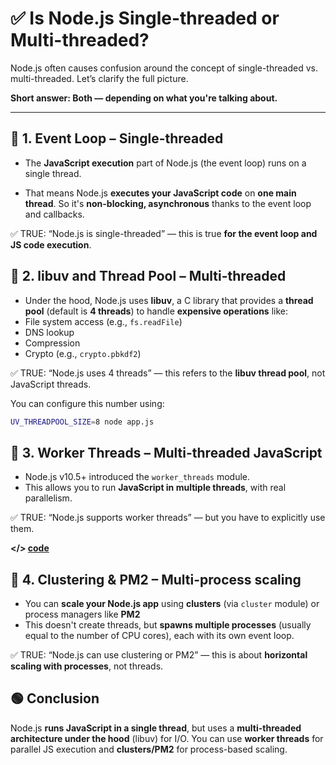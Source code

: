 # ✅ Is Node.js Single-threaded or Multi-threaded?

Node.js often causes confusion around the concept of single-threaded vs. multi-threaded. Let’s clarify the full picture.

**Short answer: Both — depending on what you're talking about.**


------------


## 📌 1. Event Loop – Single-threaded

- The **JavaScript execution** part of Node.js (the event loop) runs on a single thread.

- That means Node.js **executes your JavaScript code** on **one main thread**. So it's **non-blocking, asynchronous** thanks to the event loop and callbacks.

✅ TRUE: “Node.js is single-threaded” — this is true **for the event loop and JS code execution**.

## 📌 2. libuv and Thread Pool – Multi-threaded

- Under the hood, Node.js uses **libuv**, a C library that provides a **thread pool** (default is **4 threads**) to handle **expensive operations** like:
- File system access (e.g., `fs.readFile`)
- DNS lookup
- Compression
- Crypto (e.g., `crypto.pbkdf2`)

✅ TRUE: “Node.js uses 4 threads” — this refers to the **libuv thread pool**, not JavaScript threads.

You can configure this number using:
```Bash
UV_THREADPOOL_SIZE=8 node app.js
```

## 📌 3. Worker Threads – Multi-threaded JavaScript

- Node.js v10.5+ introduced the `worker_threads` module.
- This allows you to run **JavaScript in multiple threads**, with real parallelism.

✅ TRUE: “Node.js supports worker threads” — but you have to explicitly use them.

**</> [code](https://github.com/amirkangarloo/document/tree/main/Nodejs/single-or-multi-thread/worker-threads "watch code")**

## 📌 4. Clustering & PM2 – Multi-process scaling

- You can **scale your Node.js app** using **clusters** (via `cluster` module) or process managers like **PM2**
- This doesn't create threads, but **spawns multiple processes** (usually equal to the number of CPU cores), each with its own event loop.

✅ TRUE: “Node.js can use clustering or PM2” — this is about **horizontal scaling with processes**, not threads.

## 🟢 Conclusion

Node.js **runs JavaScript in a single thread**, but uses a **multi-threaded architecture under the hood** (libuv) for I/O. You can use **worker threads** for parallel JS execution and **clusters/PM2** for process-based scaling.
